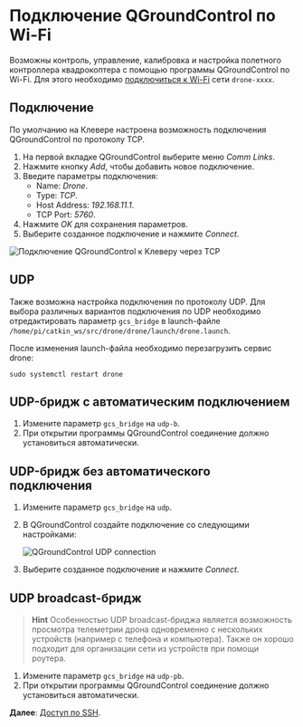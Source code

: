 # Подключение QGroundControl по Wi-Fi

Возможны контроль, управление, калибровка и настройка полетного контроллера квадрокоптера с помощью программы QGroundControl по Wi-Fi. Для этого необходимо [подключиться к Wi-Fi](wifi.md) сети `drone-xxxx`.

## Подключение

По умолчанию на Клевере настроена возможность подключения QGroundControl по протоколу TCP.

1. На первой вкладке QGroundControl выберите меню *Comm Links*.
2. Нажмите кнопку *Add*, чтобы добавить новое подключение.
3. Введите параметры подключения:
    * Name: *Drone*.
    * Type: *TCP*.
    * Host Address: *192.168.11.1*.
    * TCP Port: *5760*.
4. Нажмите *OK* для сохранения параметров.
5. Выберите созданное подключение и нажмите *Connect*.

<img src="../assets/qgc-bridge-tcp.png" alt="Подключение QGroundControl к Клеверу через TCP">

## UDP

Также возможна настройка подключения по протоколу UDP. Для выбора различных вариантов подключения по UDP необходимо отредактировать параметр `gcs_bridge` в launch-файле `/home/pi/catkin_ws/src/drone/drone/launch/drone.launch`.

После изменения launch-файла необходимо перезагрузить сервис drone:

```(bash)
sudo systemctl restart drone
```

## UDP-бридж с автоматическим подключением

1. Измените параметр `gcs_bridge` на `udp-b`.
2. При открытии программы QGroundControl соединение должно установиться автоматически.

## UDP-бридж без автоматического подключения

1. Измените параметр `gcs_bridge` на `udp`.
2. В QGroundControl создайте подключение со следующими настройками:

    ![QGroundControl UDP connection](../assets/bridge_udp.png)

3. Выберите созданное подключение и нажмите *Connect*.

## UDP broadcast-бридж

> **Hint** Особенностью UDP broadcast-бриджа является возможность просмотра телеметрии дрона одновременно с нескольких устройств (например с телефона и компьютера). Также он хорошо подходит для организации сети из устройств при помощи роутера.

1. Измените параметр `gcs_bridge` на `udp-pb`.
2. При открытии программы QGroundControl соединение должно установиться автоматически.

**Далее**: [Доступ по SSH](ssh.md).

